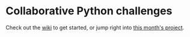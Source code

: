 # Collaborative Python challenges

Check out the [wiki] to get started, or jump right into [this month's project].

[wiki]: https://github.com/blakeNaccarato/python-challenges/wiki
[this month's project]: https://github.com/blakeNaccarato/python-challenges/projects
